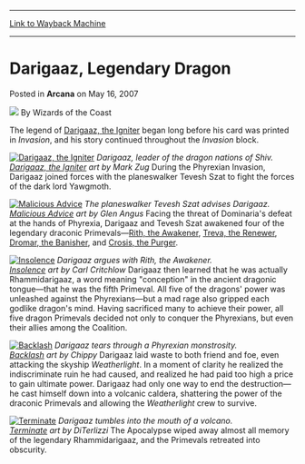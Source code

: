 
---
[Link to Wayback Machine](https://web.archive.org/web/20210613172026/https://magic.wizards.com/en/articles/archive/darigaaz-legendary-dragon-2007-05-16)

[_metadata_:author]:- "Wizards of the Coast"
[_metadata_:description]:- "The legend of Darigaaz, the Igniter began long before his card was printed in Invasion, and his story continued throughout the Invasion block. Darigaaz, leader of the dragon nations of Shiv. Darigaaz, the Igniter art by Mark Zug During the Phyrexian Invasion, Darigaaz joined forces with the planeswalker Tevesh Szat to fight the forces of the dark lord Yawgmoth. The"
[_metadata_:generator]:- "Drupal 7 (http://drupal.org)"
[_metadata_:node]:- "602016"
[_metadata_:publish_date]:- "2007-05-16"
[_metadata_:source]:- "div-main-content"
[_metadata_:title]:- "Darigaaz, Legendary Dragon"
[_metadata_:wayback_capture_timestamp]:- "2021-06-13 17:20:26"
[_metadata_:wayback_raw_url]:- "https://web.archive.org/web/20210613172026id_/https://magic.wizards.com/en/articles/archive/darigaaz-legendary-dragon-2007-05-16"
[_metadata_:wayback_url]:- "https://magic.wizards.com/en/articles/archive/darigaaz-legendary-dragon-2007-05-16"
---


Darigaaz, Legendary Dragon
==========================



 Posted in **Arcana**
 on May 16, 2007 






![](https://media.magic.wizards.com/styles/auth_small/public/images/person/wizards_author.jpg)
By Wizards of the Coast












The legend of [Darigaaz, the Igniter](http://gatherer.wizards.com/Pages/Card/Details.aspx?name=Darigaaz%2C+the+Igniter) began long before his card was printed in *Invasion*, and his story continued throughout the *Invasion* block.


[![Darigaaz, the Igniter](http://www.wizards.com/magic/images/cardart/IN/Darigaaz_the_Igniter_640.jpg)](http://gatherer.wizards.com/Pages/Card/Details.aspx?&name=Darigaaz%252C%2Bthe%2BIgniter) *Darigaaz, leader of the dragon nations of Shiv.  
[Darigaaz, the Igniter](http://gatherer.wizards.com/Pages/Card/Details.aspx?name=Darigaaz%2C+the+Igniter) art by Mark Zug*
During the Phyrexian Invasion, Darigaaz joined forces with the planeswalker Tevesh Szat to fight the forces of the dark lord Yawgmoth.


[![Malicious Advice](http://www.wizards.com/magic/images/cardart/PS/Malicious_Advice_640.jpg)](http://gatherer.wizards.com/Pages/Card/Details.aspx?&name=Malicious%2BAdvice) *The planeswalker Tevesh Szat advises Darigaaz.  
[Malicious Advice](http://gatherer.wizards.com/Pages/Card/Details.aspx?name=Malicious+Advice) art by Glen Angus*
Facing the threat of Dominaria's defeat at the hands of Phyrexia, Darigaaz and Tevesh Szat awakened four of the legendary draconic Primevals—[Rith, the Awakener](http://gatherer.wizards.com/Pages/Card/Details.aspx?&name=Rith%252C%2Bthe%2BAwakener), [Treva, the Renewer](http://gatherer.wizards.com/Pages/Card/Details.aspx?&name=Treva%252C%2Bthe%2BRenewer), [Dromar, the Banisher](http://gatherer.wizards.com/Pages/Card/Details.aspx?&name=Dromar%252C%2Bthe%2BBanisher), and [Crosis, the Purger](http://gatherer.wizards.com/Pages/Card/Details.aspx?&name=Crosis%252C%2Bthe%2BPurger).


[![Insolence](https://media.wizards.com/legacy/magic/images/cardart/ps/insolence_640.jpg)](http://gatherer.wizards.com/Pages/Card/Details.aspx?&name=Insolence) *Darigaaz argues with Rith, the Awakener.  
[Insolence](http://gatherer.wizards.com/Pages/Card/Details.aspx?name=Insolence) art by Carl Critchlow*
Darigaaz then learned that he was actually Rhammidarigaaz, a word meaning "conception" in the ancient dragonic tongue—that he was the fifth Primeval. All five of the dragons' power was unleashed against the Phyrexians—but a mad rage also gripped each godlike dragon's mind. Having sacrificed many to achieve their power, all five dragon Primevals decided not only to conquer the Phyrexians, but even their allies among the Coalition.


[![Backlash](http://www.wizards.com/magic/images/cardart/IN/Backlash_640.jpg)](http://gatherer.wizards.com/Pages/Card/Details.aspx?&name=Backlash) *Darigaaz tears through a Phyrexian monstrosity.  
[Backlash](http://gatherer.wizards.com/Pages/Card/Details.aspx?name=Backlash) art by Chippy*
Darigaaz laid waste to both friend and foe, even attacking the skyship *Weatherlight*. In a moment of clarity he realized the indiscriminate ruin he had caused, and realized he had paid too high a price to gain ultimate power. Darigaaz had only one way to end the destruction—he cast himself down into a volcanic caldera, shattering the power of the draconic Primevals and allowing the *Weatherlight* crew to survive.


[![Terminate](http://www.wizards.com/magic/images/cardart/PS/Terminate_640.jpg)](http://gatherer.wizards.com/Pages/Card/Details.aspx?&name=Terminate) *Darigaaz tumbles into the mouth of a volcano.  
[Terminate](http://gatherer.wizards.com/Pages/Card/Details.aspx?name=Terminate) art by DiTerlizzi*
The Apocalypse wiped away almost all memory of the legendary Rhammidarigaaz, and the Primevals retreated into obscurity.









